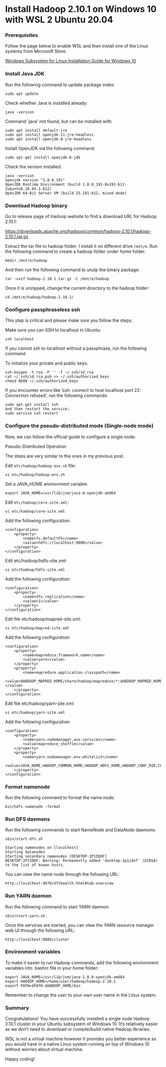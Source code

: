 # Install Hadoop 2.10.1 on Windows 10 with WSL 2 Ubuntu 20.04
### Prerequisites
Follow the page below to enable WSL and then install one of the Linux systems from Microsoft Store.

[Windows Subsystem for Linux Installation Guide for Windows 10](https://docs.microsoft.com/en-us/windows/wsl/install-win10)

### Install Java JDK
Run the following command to update package index:

    sudo apt update

Check whether Java is installed already:

    java -version

Command 'java' not found, but can be installed with:

    sudo apt install default-jre
    sudo apt install openjdk-11-jre-headless
    sudo apt install openjdk-8-jre-headless

Install OpenJDK via the following command:

    sudo apt-get install openjdk-8-jdk

Check the version installed:

    java -version
    openjdk version "1.8.0_191"
    OpenJDK Runtime Environment (build 1.8.0_191-8u191-b12-2ubuntu0.18.04.1-b12)
    OpenJDK 64-Bit Server VM (build 25.191-b12, mixed mode)


### Download Hadoop binary
Go to release page of Hadoop website to find a download URL for Hadoop 2.10.1:

https://downloads.apache.org/hadoop/common/hadoop-2.10.1/hadoop-2.10.1.tar.gz

Extract the tar file to hadoop folder. I install it on different drive `/mnt/e`.
Run the following command to create a hadoop folder under home folder:

    mkdir /mnt/e/hadoop

And then run the following command to unzip the binary package:

    tar -xvzf hadoop-2.10.1.tar.gz -C /mnt/e/hadoop

Once it is unzipped, change the current directory to the hadoop folder:

    cd /mnt/e/hadoop/hadoop-2.10.1/

### Configure passphraseless ssh
This step is critical and please make sure you follow the steps.

Make sure you can SSH to localhost in Ubuntu:

    ssh localhost

If you cannot ssh to localhost without a passphrase, run the following command 

To initialize your private and public keys:

    ssh-keygen -t rsa -P '' -f ~/.ssh/id_rsa
    cat ~/.ssh/id_rsa.pub >> ~/.ssh/authorized_keys
    chmod 0600 ~/.ssh/authorized_keys

If you encounter errors like ‘ssh: connect to host localhost port 22: Connection refused’, run the following commands:

    sudo apt-get install ssh
    And then restart the service:
    sudo service ssh restart

### Configure the pseudo-distributed mode (Single-node mode)
Now, we can follow the official guide to configure a single node:

Pseudo-Distributed Operation

The steps are very similar to the ones in my previous post.

Edit `etc/hadoop/hadoop-env.sh` file:

    vi etc/hadoop/hadoop-env.sh

Set a JAVA_HOME environment variable:

    export JAVA_HOME=/usr/lib/jvm/java-8-openjdk-amd64

Edit `etc/hadoop/core-site.xml:`

    vi etc/hadoop/core-site.xml

Add the following configuration:

    <configuration>
        <property>
            <name>fs.defaultFS</name>
            <value>hdfs://localhost:9000</value>
        </property>
    </configuration>

Edit etc/hadoop/hdfs-site.xml:

    vi etc/hadoop/hdfs-site.xml

Add the following configuration:

    <configuration>
        <property>
            <name>dfs.replication</name>
            <value>1</value>
        </property>
    </configuration>

Edit file etc/hadoop/mapred-site.xml:

    vi etc/hadoop/mapred-site.xml

Add the following configuration:

    <configuration>
        <property>
            <name>mapreduce.framework.name</name>
            <value>yarn</value>
        </property>
        <property>
            <name>mapreduce.application.classpath</name>
            <value>$HADOOP_MAPRED_HOME/share/hadoop/mapreduce/*:$HADOOP_MAPRED_HOME/share/hadoop/mapreduce/lib/*</value>
        </property>
    </configuration>

Edit file etc/hadoop/yarn-site.xml:

    vi etc/hadoop/yarn-site.xml

Add the following configuration:

    <configuration>
        <property>
            <name>yarn.nodemanager.aux-services</name>
            <value>mapreduce_shuffle</value>
        </property>
        <property>
            <name>yarn.nodemanager.env-whitelist</name>
            <value>JAVA_HOME,HADOOP_COMMON_HOME,HADOOP_HDFS_HOME,HADOOP_CONF_DIR,CLASSPATH_PREPEND_DISTCACHE,HADOOP_YARN_HOME,HADOOP_MAPRED_HOME</value>
        </property>
    </configuration>

### Format namenode
Run the following command to format the name node:

    bin/hdfs namenode -format

### Run DFS daemons
Run the following commands to start NameNode and DataNode daemons:

    sbin/start-dfs.sh

    Starting namenodes on [localhost]
    Starting datanodes
    Starting secondary namenodes [DESKTOP-2P1IDOF]
    DESKTOP-2P1IDOF: Warning: Permanently added 'desktop-2p1idof' (ECDSA) to the list of known hosts.

You can view the name node through the following URL:

    http://localhost:9870/dfshealth.html#tab-overview


### Run YARN daemon
Run the following command to start YARN daemon:

    sbin/start-yarn.sh

Once the services are started, you can view the YARN resource manager web UI through the following URL:

    http://localhost:8088/cluster

### Environment variables
To make it easier to run Hadoop commands, add the following environment variables into .bashrc file in your home folder:

    export JAVA_HOME=/usr/lib/jvm/java-1.8.0-openjdk-amd64
    export HADOOP_HOME=/home/user/hadoop/hadoop-2.10.1
    export PATH=$PATH:$HADOOP_HOME/bin

Remember to change the *user* to your own user name in the Linux system.

### Summary
Congratulations! You have successfully installed a single node Hadoop 2.10.1 cluster in your Ubuntu subsystem of Windows 10. It’s relatively easier as we don’t need to download or compile/build native Hadoop libraries.

WSL is not a virtual machine however it provides you better experience as you would have in a native Linux system running on top of Windows 10 without worries about virtual machine.

Happy coding!